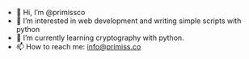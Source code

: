 - 👋 Hi, I’m @primissco
- 👀 I’m interested in web development and writing simple scripts with python
- 🌱 I’m currently learning cryptography with python.
- 📫 How to reach me: info@primiss.co

<!---
primissco/primissco is a ✨ special ✨ repository because its `README.md` (this file) appears on your GitHub profile.
You can click the Preview link to take a look at your changes.
--->
